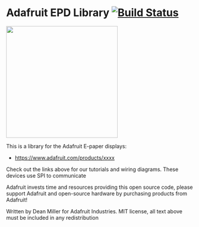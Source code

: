 # Adafruit EPD Library [![Build Status](https://travis-ci.org/adafruit/Adafruit_EPD.svg?branch=master)](https://travis-ci.org/adafruit/Adafruit_EPD)

<img src="https://cdn-shop.adafruit.com/970x728/1947-05.jpg" height="300"/>

This is a library for the Adafruit E-paper displays:
  * https://www.adafruit.com/products/xxxx
 
Check out the links above for our tutorials and wiring diagrams. These devices use SPI to communicate

Adafruit invests time and resources providing this open source code, please support Adafruit and open-source hardware by purchasing products from Adafruit!

Written by Dean Miller for Adafruit Industries.
MIT license, all text above must be included in any redistribution